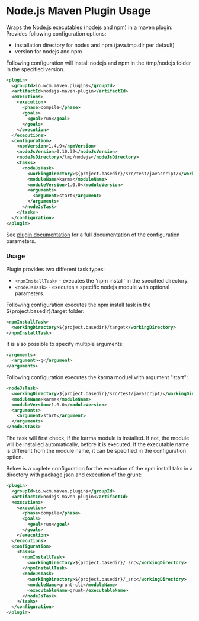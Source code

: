 Node.js Maven Plugin Usage
==========================

Wraps the [Node.js](http://nodejs.org/) executables (nodejs and npm) in a maven plugin. Provides following configuration options:

- installation directory for nodes and npm (java.tmp.dir per default)
- version for nodejs and npm

Following configuration will install nodejs and npm in the /tmp/nodejs folder in the specified version.

```xml
<plugin>
  <groupId>io.wcm.maven.plugins</groupId>
  <artifactId>nodejs-maven-plugin</artifactId>
  <executions>
    <execution>
      <phase>compile</phase>
      <goals>
        <goal>run</goal>
      </goals>
    </execution>
  </executions>
  <configuration>
    <npmVersion>1.4.9</npmVersion>
    <nodeJsVersion>0.10.32</nodeJsVersion>
    <nodeJsDirectory>/tmp/nodejs</nodeJsDirectory>
    <tasks>
      <nodeJsTask>
        <workingDirectory>${project.basedir}/src/test/javascript/</workingDirectory>
        <moduleName>karma</moduleName>
        <moduleVersion>1.0.0</moduleVersion>
        <arguments>
          <argument>start</argument>
        </arguments>
      </nodeJsTask>
    </tasks>
  </configuration>
</plugin>
```

See [plugin documentation](run-mojo.html) for a full documentation of the configuration parameters.


### Usage

Plugin provides two different task types:

* `<npmInstallTask>` - executes the 'npm install' in the specified directory. 
* `<nodeJsTask>` - executes a specific nodejs module with optional parameters.

Following configuration executes the npm install task in the ${project.basedir}/target folder:

```xml
<npmInstallTask>
  <workingDirectory>${project.basedir}/target</workingDirectory>
</npmInstallTask>
```

It is also possible to specify multiple arguments: 

```xml         
<arguments>
  <argument>-g</argument>
</arguments>
```            

Following configuration executes the karma moduel with argument "start":

```xml
<nodeJsTask>
  <workingDirectory>${project.basedir}/src/test/javascript/</workingDirectory>
  <moduleName>karma</moduleName>
  <moduleVersion>1.0.0</moduleVersion>
  <arguments>
    <argument>start</argument>
  </arguments>
</nodeJsTask>
```

The task will first check, if the karma module is installed. If not, the module will be installed automatically, before it is executed. If the executable name is different from the module name, it can be specified in the <executbaleName></executbaleName> configuration option.

Below is a coplete configuration for the execution of the npm install taks in a directory with package.json and execution of the grunt:

```xml
<plugin>
  <groupId>io.wcm.maven.plugins</groupId>
  <artifactId>nodejs-maven-plugin</artifactId>
  <executions>
    <execution>
      <phase>compile</phase>
      <goals>
        <goal>run</goal>
      </goals>
    </execution>
  </executions>
  <configuration>
    <tasks>
      <npmInstallTask>
        <workingDirectory>${project.basedir}/_src</workingDirectory>
      </npmInstallTask>
      <nodeJsTask>
        <workingDirectory>${project.basedir}/_src</workingDirectory>
        <moduleName>grunt-cli</moduleName>
        <executableName>grunt</executableName>
      </nodeJsTask>
    </tasks>
  </configuration>
</plugin>
```

